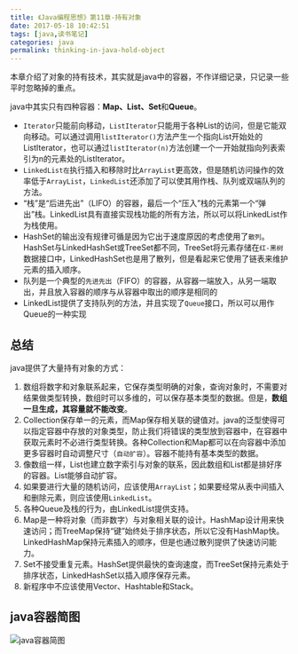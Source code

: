 ```yaml
---
title: 《Java编程思想》第11章-持有对象
date: 2017-05-18 10:42:51
tags: [java,读书笔记]
categories: java
permalink: thinking-in-java-hold-object
---
```

本章介绍了对象的持有技术，其实就是java中的容器，不作详细记录，只记录一些平时忽略掉的重点。
<!--more-->
java中其实只有四种容器：**Map、List、Set**和**Queue**。

- `Iterator`只能前向移动，`ListIterator`只能用于各种List的访问，但是它能双向移动。可以通过调用`listIterator()`方法产生一个指向List开始处的ListIterator，也可以通过`listIterator(n)`方法创建一个一开始就指向列表索引为n的元素处的ListIterator。
- `LinkedList在`执行插入和移除时比`ArrayList`更高效，但是随机访问操作的效率低于`ArrayList`，`LinkedList`还添加了可以使其用作栈、队列或双端队列的方法。
- “栈”是“后进先出”（LIFO）的容器，最后一个“压入”栈的元素第一个“弹出”栈。LinkedList具有直接实现栈功能的所有方法，所以可以将LinkedList作为栈使用。
- HashSet的输出没有规律可循是因为它出于速度原因的考虑使用了`散列`。HashSet与LinkedHashSet或TreeSet都不同，TreeSet将元素存储在`红-黑树`数据接口中，LinkedHashSet也是用了散列，但是看起来它使用了链表来维护元素的插入顺序。
- 队列是一个典型的`先进先出`（FIFO）的容器，从容器一端放入，从另一端取出，并且放入容器的顺序与从容器中取出的顺序是相同的
- LinkedList提供了支持队列的方法，并且实现了`Queue`接口，所以可以用作Queue的一种实现

## 总结 ##
java提供了大量持有对象的方式：

1. 数组将数字和对象联系起来，它保存类型明确的对象，查询对象时，不需要对结果做类型转换，数组时可以多维的，可以保存基本类型的数据。但是，**数组一旦生成，其容量就不能改变**。
2. Collection保存单一的元素，而Map保存相关联的键值对。java的泛型使得可以指定容器中存放的对象类型，防止我们将错误的类型放到容器中，在容器中获取元素时不必进行类型转换。各种Collection和Map都可以在向容器中添加更多容器时自动调整尺寸（`自动扩容`）。容器不能持有基本类型的数据。
3. 像数组一样，List也建立数字索引与对象的联系，因此数组和List都是排好序的容器。List能够自动扩容。
4. 如果要进行大量的随机访问，应该使用`ArrayList`；如果要经常从表中间插入和删除元素，则应该使用`LinkedList`。
5. 各种Queue及栈的行为，由LinkedList提供支持。
6. Map是一种将对象（而非数字）与对象相关联的设计。HashMap设计用来快速访问；而TreeMap保持“键”始终处于排序状态，所以它没有HashMap快。LinkedHashMap保持元素插入的顺序，但是也通过散列提供了快速访问能力。
7. Set不接受重复元素。HashSet提供最快的查询速度，而TreeSet保持元素处于排序状态，LinkedHashSet以插入顺序保存元素。
8. 新程序中不应该使用Vector、Hashtable和Stack。

## java容器简图 ##

![java容器简图](http://i.imgur.com/OZVUh9h.png)
